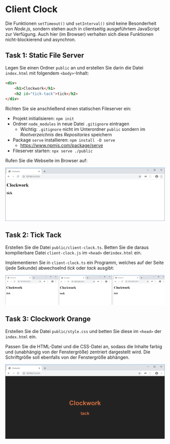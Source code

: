 # Client Clock

Die Funktionen `setTimeout()` und `setInterval()` sind keine Besonderheit von *Node.js*, sondern stehen auch in clientseitig ausgeführtem JavaScript zur Verfügung. Auch hier (im Browser) verhalten sich diese Funktionen nicht-blockierend und asynchron.

## Task 1: Static File Server

Legen Sie einen Ordner `public` an und erstellen Sie darin die Datei `index.html` mit folgendem `<body>`-Inhalt:

```html
<div>
    <h1>Clockwork</h1>
    <h2 id="tick-tack">tick</h2>
</div>
```

Richten Sie sie anschließend einen statischen Fileserver ein:

- Projekt initialisieren: `npm init`
- Ordner `node_modules` in neue Datei `.gitignore` eintragen 
  - Wichtig: `.gitignore` nicht im Unterordner `public` sondern im *Rootverzeichnis* des *Repositories* speichern
- Package `serve` installieren: `npm install -D serve `
  - https://www.npmjs.com/package/serve
- Fileserver starten: `npx serve ./public`

Rufen Sie die Webseite im Browser auf:

![img](./pics/browser1.png)

## Task 2: Tick Tack

Erstellen Sie die Datei `public/client-clock.ts`. Betten Sie die daraus kompilierbare Datei `client-clock.js` im `<head>` der`index.html` ein. 

Implementieren Sie in `client-clock.ts` ein Programm, welches auf der Seite (jede Sekunde) abwechselnd *tick* oder *tack* ausgibt: 

![img](./pics/browser2.png)

## Task 3: Clockwork Orange

Erstellen Sie die Datei `public/style.css` und betten Sie diese im `<head>` der `index.html` ein. 

Passen Sie die HTML-Datei und die CSS-Datei an, sodass die Inhalte farbig und (unabhängig von der Fenstergröße) zentriert dargestellt wird. Die Schriftgröße soll ebenfalls von der Fenstergröße abhängen.

![img](./pics/browser3.png)